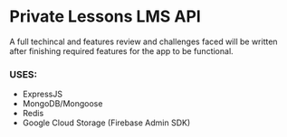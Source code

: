 # Private Lessons LMS API

A full techincal and features review and challenges faced will be written after finishing required features for the app to be functional.

### USES:

- ExpressJS
- MongoDB/Mongoose
- Redis
- Google Cloud Storage (Firebase Admin SDK)
